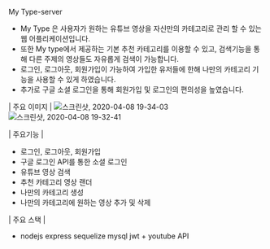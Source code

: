  My Type-server
- My Type 은 사용자가 원하는 유튜브 영상을 자신만의 카테고리로 관리 할 수 있는 웹 어플리케이션입니다.
- 또한 My type에서 제공하는 기본 추천 카테고리를 이용할 수 있고, 검색기능을 통해 다른 주제의 영상들도 자유롭게 검색이 가능합니다.
- 로그인, 로그아웃, 회원가입이 가능하여 가입한 유저들에 한해 나만의 카테고리 기능을 사용할 수 있게 하였습니다.
- 추가로 구글 소셜 로그인을 통해 회원가입 및 로그인의 편의성을 높였습니다.

| 주요 이미지 |
![스크린샷, 2020-04-08 19-34-03](https://user-images.githubusercontent.com/53068281/78774693-fd1dc800-79cf-11ea-8f4f-1e67bd3838eb.png)
![스크린샷, 2020-04-08 19-32-41](https://user-images.githubusercontent.com/53068281/78774716-060e9980-79d0-11ea-9b00-161ac203fd12.png)

 | 주요기능 |
- 로그인, 로그아웃, 회원가입
- 구글 로그인 API를 통한 소셜 로그인
- 유튜브 영상 검색
- 추천 카테고리 영상 랜더
- 나만의 카테고리 생성
- 나만의 카테고리에 원하는 영상 추가 및 삭제

 | 주요 스택 |
- nodejs express sequelize mysql jwt + youtube API

